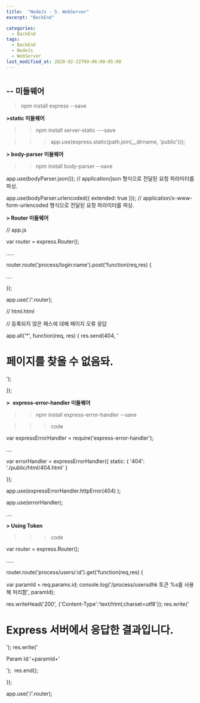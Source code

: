 ```yaml
---
title:  "NodeJs - 5. WebServer"
excerpt: "BackEnd"

categories:
  - BackEnd
tags:
  - BackEnd
  - NodeJs
  - WebServer
last_modified_at: 2020-02-22T09:06:00-05:00
---
```

# 

## -- 미들웨어

> npm install express --save

**>static 미들웨어**

>> npm install server-static ---save

>>>app.use(express.static(path.join(__dirname, 'public')));

**> body-parser 미들웨어**

>> npm install body-parser --save

>>>
app.use(bodyParser.json()); // application/json 형식으로 전달된 요청 파라미터를 파싱.

app.use(bodyParser.urlencoded({ extended: true })); // application/x-www-form-urlencoded 형식으로 전달된 요청 파라미터를 파싱.

**> Router 미들웨어**

// app.js

var router = express.Router();

.....

router.route('process/login:name').post('function(req,res) {

....

});

app.use('/'.router);

// html.html

<form method="post" action="/process/login/boy">

// 등록되지 않은 패스에 대해 페이지 오류 응답

app.all('*', function(req, res) { res.send(404, '<h1> 페이지를 찾을 수 없음돠. </h1>');

});

**>**  **express-error-handler 미들웨어**

>> npm install express-error-handler --save

>>> code

var expressErrorHandler = require('express-error-handler');

....

var errorHandler = expressErrorHandler({ static: { '404': './public/html/404.html' }

});

app.use(expressErrorHandler.httpError(404) );

app.use(errorHandler);

....

**> Using Token**

>>> code

var router = express.Router();

.....

router.route('process/users/:id').get('function(req,res) {

var paramId = req.params.id; console.log('/process/usersdhk 토큰 %s를 사용해 처리함', paramId); 

res.writeHead('200', {'Content-Type':'text/html;charset=utf8'}); res.write('<h1> Express 서버에서 응답한 결과입니다.</h1>'); res.write('<div><p>Param Id:'+paramId+'</p></div>'); 
res.end();

});

app.use('/'.router);